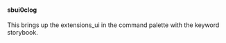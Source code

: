 
#### sbui0clog

This brings up the extensions_ui in the command palette with the keyword storybook.

